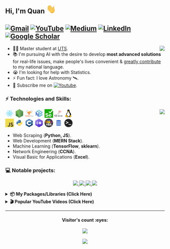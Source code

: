## Hi, I'm Quan <img src="https://raw.githubusercontent.com/ABSphreak/ABSphreak/master/gifs/Hi.gif" width="30">

[![Gmail](https://img.shields.io/badge/Gmail-D14836?style=for-the-badge&logo=gmail&logoColor=white)](mailto:18520339@gm.uit.edu.vn)
[![YouTube](https://img.shields.io/badge/YouTube-%23FF0000.svg?style=for-the-badge&logo=YouTube&logoColor=white)](https://www.youtube.com/@wandh)
[![Medium](https://img.shields.io/badge/Medium-12100E?style=for-the-badge&logo=medium&logoColor=white)](https://medium.com/@danghoangquan.1999)
[![LinkedIn](https://img.shields.io/badge/linkedin-%230077B5.svg?style=for-the-badge&logo=linkedin&logoColor=white)](https://www.linkedin.com/in/quankun)
[![Google Scholar](https://img.shields.io/badge/Google%20Scholar-4285F4?style=for-the-badge&logo=google-scholar&logoColor=white)](https://scholar.google.com.au/citations?user=LXP8FJcAAAAJ)
---
  
<!-- <img align='right' src="https://bad-apple-github-readme.vercel.app/api?username=18520339&show_bg=1&show_icons=true"> -->
<img align='right' src="https://github-readme-stats-git-masterorgs-github-readme-stats-team.vercel.app/api?username=18520339&include_orgs=true&show_icons=true">


- 👨‍🎓 Master student at [UTS](https://www.uts.edu.au).
- 📚 I'm pursuing AI with the desire to develop **most advanced solutions** for real-life issues, make people's lives convenient & [greatly contribute](https://github.com/ds4v) to my national language.
- 😭 I'm looking for help with Statistics.
- ⚡ Fun fact: I love Astronomy 🛰️.
- 🔔 Subscribe me on [![Youtube](https://img.shields.io/twitter/url?label=Youtube&logo=youtube&url=https://youtube.com/@wandh)](https://www.youtube.com/@wandh?sub_confirmation=1).

### ⚡ Technologies and Skills:  

<a href="https://github.com/anuraghazra/github-readme-stats" target="_blank">
  <img align="right" src="https://github-readme-stats.vercel.app/api/top-langs/?username=18520339&hide=jupyter%20notebook,html&langs_count=9&layout=compact" />
</a>

<code><img height="27" src="https://raw.githubusercontent.com/github/explore/main/topics/react/react.png"></code>
<code><img height="27" src="https://raw.githubusercontent.com/github/explore/main/topics/nodejs/nodejs.png"></code>
<code><img height="27" src="https://raw.githubusercontent.com/github/explore/main/topics/tensorflow/tensorflow.png"></code>
<code><img height="27" src="https://raw.githubusercontent.com/github/explore/main/topics/numpy/numpy.png"></code>
<code><img height="27" src="https://raw.githubusercontent.com/github/explore/main/topics/selenium/selenium.png"></code>
<code><img height="27" src="https://raw.githubusercontent.com/github/explore/main/topics/sql-server/sql-server.png"></code>
<code><img height="27" src="https://raw.githubusercontent.com/github/explore/main/topics/linux/linux.png"></code><br>
<code><img height="27" src="https://raw.githubusercontent.com/github/explore/main/topics/javascript/javascript.png"></code>
<code><img height="27" src="https://raw.githubusercontent.com/github/explore/main/topics/python/python.png"></code>
<code><img height="27" src="https://raw.githubusercontent.com/github/explore/main/topics/cpp/cpp.png"></code>
<code><img height="27" src="https://raw.githubusercontent.com/github/explore/main/topics/csharp/csharp.png"></code>
<code><img height="27" src="https://raw.githubusercontent.com/github/explore/main/topics/vba/vba.png"></code>
<code><img height="27" src="https://raw.githubusercontent.com/github/explore/main/topics/sql/sql.png"></code>
<code><img height="27" src="https://raw.githubusercontent.com/github/explore/main/topics/terminal/terminal.png"></code>

- Web Scraping (**Python, JS**).
- Web Development (**MERN Stack**).
- Machine Learning (**TensorFlow**, **sklearn**).
- Network Engineering (**CCNA**).
- Visual Basic for Applications (**Excel**).

### 💻 Notable projects:  

<p align="center">
  <a href="https://github.com/ds4v/NomNaOCR" target="_blank">
    <img src="https://github-readme-stats.vercel.app/api/pin/?username=ds4v&repo=NomNaOCR" />
  </a>
  <a href="https://github.com/18520339/facebook-data-extraction" target="_blank">
    <img src="https://github-readme-stats.vercel.app/api/pin/?username=18520339&repo=facebook-data-extraction" />
  </a>
    <a href="https://github.com/ds4v/absa-vlsp-2018" target="_blank">
    <img src="https://github-readme-stats.vercel.app/api/pin/?username=ds4v&repo=absa-vlsp-2018" />
  </a>
  <a href="https://github.com/18520339/ml-distributed-training" target="_blank">
    <img src="https://github-readme-stats.vercel.app/api/pin/?username=18520339&repo=ml-distributed-training" />
  </a>
</p>

<details>
  <summary><b>📦 My Packages/Libraries (Click Here)</b></summary><br>
  <p align="center">
    <a href="https://github.com/18520339/tf2-sequence-recognition-toolkit" target="_blank">
      <img src="https://github-readme-stats.vercel.app/api/pin/?username=18520339&repo=tf2-sequence-recognition-toolkit" />
    </a>
    <a href="https://github.com/18520339/nn-auto-differentiation-engine" target="_blank">
      <img src="https://github-readme-stats.vercel.app/api/pin/?username=18520339&repo=nn-auto-differentiation-engine" />
    </a>
    <a href="https://github.com/18520339/dbnet-tf2" target="_blank">
      <img src="https://github-readme-stats.vercel.app/api/pin/?username=18520339&repo=dbnet-tf2" />
    </a>
    <a href="https://github.com/18520339/puppeteer-ecommerce-scraper" target="_blank">
      <img src="https://github-readme-stats.vercel.app/api/pin/?username=18520339&repo=puppeteer-ecommerce-scraper" />
    </a>
  </p>
</details>

<details>
  <summary><b>🎬 Popular YouTube Videos (Click Here)</b></summary><br>
    <table>
      <tbody>
        <tr>
          <td>
            <a href="https://www.youtube.com/watch?v=Fx0UWOzYsig" target="_blank">
              <img width="200px" src="https://i.ytimg.com/vi/Fx0UWOzYsig/mqdefault.jpg">
            </a>
          </td>
          <td>
            <a href="https://www.youtube.com/watch?v=Fx0UWOzYsig" target="_blank">
              Facebook crawling with Python
            </a><br/>Jul 7, 2020
          </td>
        </tr>
        <tr>
          <td>
            <a href="https://www.youtube.com/watch?v=eOEqCqfHIZI" target="_blank">
              <img width="200px" src="https://i.ytimg.com/vi/eOEqCqfHIZI/mqdefault.jpg">
            </a>
          </td>
          <td>
            <a href="https://www.youtube.com/watch?v=eOEqCqfHIZI" target="_blank">
              Phần mềm Quản lý học sinh THPT
            </a><br/>Feb 4, 2021
          </td>
        </tr>
        <tr>
          <td>
            <a href="https://www.youtube.com/watch?v=ggmAvpA4oHQ" target="_blank">
              <img width="200px" src="https://i.ytimg.com/vi/ggmAvpA4oHQ/mqdefault.jpg">
            </a>
          </td>
          <td>
            <a href="https://www.youtube.com/watch?v=ggmAvpA4oHQ" target="_blank">
              VLSP 2018 - Aspect-based Sentiment Analysis for Vietnamese reviews
            </a><br/>Apr 15, 2020
          </td>
        </tr>
                <tr>
          <td>
            <a href="https://www.youtube.com/watch?v=v5K0ueF6Acg" target="_blank">
              <img width="200px" src="https://i.ytimg.com/vi/v5K0ueF6Acg/mqdefault.jpg">
            </a>
          </td>
          <td>
            <a href="https://www.youtube.com/watch?v=v5K0ueF6Acg" target="_blank">
              Distributed Database - ArangoDB Cluster Setup
            </a><br/>Jun 22, 2021
          </td>
        </tr>
        <tr>
          <td>
            <a href="https://www.youtube.com/watch?v=i4SmMkbwOUw" target="_blank">
              <img width="200px" src="https://i.ytimg.com/vi/i4SmMkbwOUw/mqdefault.jpg">
            </a>
          </td>
          <td>
            <a href="https://www.youtube.com/watch?v=i4SmMkbwOUw" target="_blank">
              Excel VBA - Phần mềm quản lý kho (Warehouse Management)
            </a><br/>Apr 8, 2020
          </td>
        </tr>
        <tr>
          <td>
            <a href="https://www.youtube.com/watch?v=hG-g__2rSIU" target="_blank">
              <img width="200px" src="https://i.ytimg.com/vi/hG-g__2rSIU/mqdefault.jpg">
            </a>
          </td>
          <td>
            <a href="https://www.youtube.com/watch?v=hG-g__2rSIU" target="_blank">
              Chat Application with Pusher Chatkit
            </a><br/>Apr 7, 2020
          </td>
        </tr>
        <tr>
          <td>
            <a href="https://www.youtube.com/watch?v=Wt5LfdEHqlA" target="_blank">
              <img width="200px" src="https://i.ytimg.com/vi/Wt5LfdEHqlA/mqdefault.jpg">
            </a>
          </td>
          <td>
            <a href="https://www.youtube.com/watch?v=Wt5LfdEHqlA" target="_blank">
              C# Winform - Tic tac toe (Game Caro)
            </a><br/>Apr 15, 2020
          </td>
        </tr>
      </tbody>
    </table>
</details>

<hr/>
<h4 align="center">Visitor's count :eyes:</h4>
<p align="center"><img src="https://profile-counter.glitch.me/18520339/count.svg"/></p>
<p align="center"><img src="https://streak-stats.demolab.com?user=18520339&theme=tokyonight-duo&hide_border=true&card_width=600" /></p>

<!-- <div align="center">  
  <a href="https://spotify-github-profile.vercel.app/api/view?uid=i8b47ov090ya1zkatwz37yyqe&redirect=true" target="_blank">
    <img src="https://spotify-github-profile.vercel.app/api/view?uid=i8b47ov090ya1zkatwz37yyqe&show_offline=false&bar_color_cover=true"/>
  </a>
</div> -->
